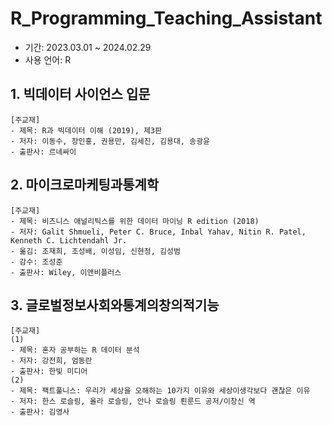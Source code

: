 # R_Programming_Teaching_Assistant
- 기간: 2023.03.01 ~ 2024.02.29
- 사용 언어: R

## 1. 빅데이터 사이언스 입문
```
[주교재]
- 제목: R과 빅데이터 이해 (2019), 제3판
- 저자: 이동수, 장인홍, 권용만, 김세진, 김용대, 송광윤
- 출판사: 르네싸이
```

## 2. 마이크로마케팅과통계학
```
[주교재]
- 제목: 비즈니스 애널리틱스를 위한 데이터 마이닝 R edition (2018)
- 저자: Galit Shmueli, Peter C. Bruce, Inbal Yahav, Nitin R. Patel, Kenneth C. Lichtendahl Jr.
- 옮김: 조재희, 조성배, 이성임, 신현정, 김성범
- 감수: 조성준
- 출판사: Wiley, 이앤비플러스
```

## 3. 글로벌정보사회와통계의창의적기능
```
[주교재]
(1)
- 제목: 혼자 공부하는 R 데이터 분석
- 저자: 강전희, 엄동란
- 출판사: 한빛 미디어
(2)
- 제목: 팩트풀니스: 우리가 세상을 오해하는 10가지 이유와 세상이생각보다 괜찮은 이유
- 저자: 한스 로슬링, 올라 로슬링, 안나 로슬링 뢴룬드 공저/이창신 역
- 출판사: 김영사
```
